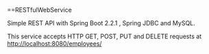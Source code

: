 ==RESTfulWebService

Simple REST API with Spring Boot 2.2.1 , Spring JDBC and MySQL.

This service accepts HTTP GET, POST, PUT and DELETE requests at <http://localhost:8080/employees/>
